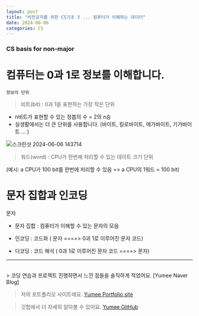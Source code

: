 ```yaml
---
layout: post
title: "비전공자를 위한 CS기초 3 ... 컴퓨터가 이해하는 데이터"
date: 2024-06-06
categories: CS
---
```


### CS basis for non-major

# 컴퓨터는 0과 1로 정보를 이해합니다.

`정보의 단위`

> 비트(bit) : 0과 1을 표현하는 가장 작은 단위

- n비트가 표현할 수 있는 정봅의 수 = 2의 n승
- 실생활에서는 더 큰 단위를 사용합니다. (바이트, 킬로바이트, 메가바이트, 기가바이트 ... )

![스크린샷 2024-06-06 143714](https://github.com/yumi-kim-0827/yumi-kim-0827.github.io/assets/116349476/90055fee-6c20-4ffe-8c07-7d61706b80a5)

> 워드(word) : CPU가 한번에 처리할 수 있는 데이트 크기 단위

(예시: a CPU가 100 bit를 한번에 처리할 수 있음 => a CPU의 1워드 = 100 bit)

# 문자 집합과 인코딩

문자

- 문자 집합 : 컴퓨터가 이해할 수 있는 문자의 모음

- 인코딩 : 코드화 ( 문자 ====> 0과 1로 이루어진 문자 코드)

- 디코딩 : 코드 해석 ( 0과 1로 이루어진 문자 코드 ====> 문자)
  <br/>

---

<br/>
> 코딩 연습과 프로젝트 진행하면서 느낀 점들을 솔직하게 적었어요. [Yumee Naver Blog]

> 저의 포트폴리오 사이트에요. [Yumee Portfolio site]

> 깃헙에서 더 자세히 알아볼 수 있어요. [Yumee GitHub]

[Yumee Naver Blog]: https://blog.naver.com/hello_world_yum
[Yumee Portfolio site]: https://github.com/jekyll/jekyll
[Yumee GitHub]: https://github.com/yumi-kim-0827
